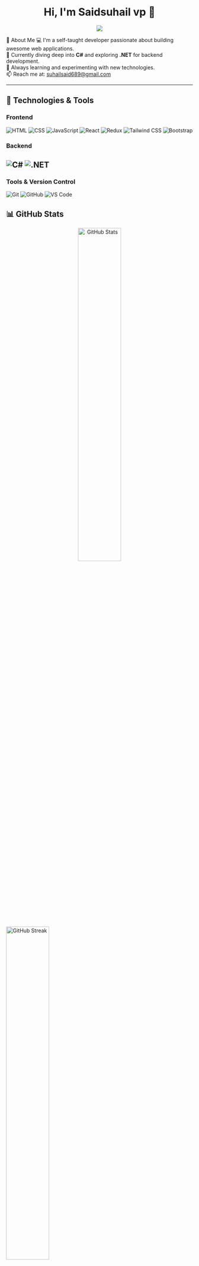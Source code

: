 <h1 align="center">Hi, I'm Saidsuhail vp 👋</h1>

<p align="center">
  <img src="https://readme-typing-svg.herokuapp.com?font=Fira+Code&size=22&pause=1000&color=32CD32&width=435&lines=Web+Developer;React+%7C+JavaScript+%7C+Tailwind+CSS" />
</p>

🚀 About Me
💻 I'm a self-taught developer passionate about building awesome web applications.  
🎯 Currently diving deep into **C#** and exploring **.NET** for backend development.  
🌱 Always learning and experimenting with new technologies.  
📫 Reach me at: [suhailsaid689@gmail.com](mailto:suhailsaid689@gmail.com)

---

## 🔧 Technologies & Tools
### **Frontend**
![HTML](https://img.shields.io/badge/-HTML5-E34F26?style=for-the-badge&logo=html5&logoColor=white)
![CSS](https://img.shields.io/badge/-CSS3-1572B6?style=for-the-badge&logo=css3&logoColor=white)
![JavaScript](https://img.shields.io/badge/-JavaScript-F7DF1E?style=for-the-badge&logo=javascript&logoColor=black)
![React](https://img.shields.io/badge/-React-61DAFB?style=for-the-badge&logo=react&logoColor=white)
![Redux](https://img.shields.io/badge/-Redux-764ABC?style=for-the-badge&logo=redux&logoColor=white)
![Tailwind CSS](https://img.shields.io/badge/-TailwindCSS-38B2AC?style=for-the-badge&logo=tailwind-css&logoColor=white)
![Bootstrap](https://img.shields.io/badge/-Bootstrap-7952B3?style=for-the-badge&logo=bootstrap&logoColor=white)
### **Backend**
![C#](https://img.shields.io/badge/-C%23-239120?style=for-the-badge&logo=c-sharp&logoColor=white)
![.NET](https://img.shields.io/badge/-.NET-512BD4?style=for-the-badge&logo=dotnet&logoColor=white)
---
### **Tools & Version Control**
![Git](https://img.shields.io/badge/-Git-F05032?style=for-the-badge&logo=git&logoColor=white)
![GitHub](https://img.shields.io/badge/-GitHub-181717?style=for-the-badge&logo=github&logoColor=white)
![VS Code](https://img.shields.io/badge/-VSCode-007ACC?style=for-the-badge&logo=visual-studio-code&logoColor=white)

## 📊 GitHub Stats
<p align="center">
  <img src="https://github-readme-stats-sigma-five.vercel.app/api?username=SaidSuhail&show_icons=true&theme=tokyonight" width="48%" alt="GitHub Stats" />
</p>
 <img src="https://github-readme-streak-stats.herokuapp.com/?user=SaidSuhail&theme=tokyonight" width="48%" alt="GitHub Streak" />
</p>
---

## 📫 Connect With Me
<p align="center">
  <a href="saidsuhail-vp-796b73312"><img src="https://img.shields.io/badge/-LinkedIn-0077B5?style=for-the-badge&logo=linkedin&logoColor=white" alt="LinkedIn"></a>
  <a href="https://twitter.com/your-twitter"><img src="https://img.shields.io/badge/-Twitter-1DA1F2?style=for-the-badge&logo=twitter&logoColor=white" alt="Twitter"></a>
  <a href="mailto:suhailsaid689@gmail.com"><img src="https://img.shields.io/badge/-Email-D14836?style=for-the-badge&logo=gmail&logoColor=white" alt="Email"></a>
</p>

***
<p align="center">
  <img src="https://komarev.com/ghpvc/?username=SaidSuhail&color=blue&style=flat-square" alt="Profile Views" />
